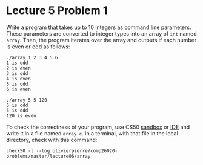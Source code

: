 # Lecture 5 Problem 1

Write a program that takes up to 10 integers as command line parameters. These
parameters are converted to integer types into an array of `int` named `array`.
Then, the program iterates over the array and outputs if each number is even or
odd as follows:

```shell
./array 1 2 3 4 5 6 
1 is odd 
2 is even 
3 is odd 
4 is even 
5 is odd 
6 is even

./array 5 5 120
5 is odd
5 is odd
120 is even
```

To check the correctness of your program, use CS50 [sandbox](sandbox.cs50.io)
or [IDE](ide.cs50.io) and write it in a file named `array.c`. In a terminal,
with that file in the local directory, check with this command:
```shell
check50 -l --log olivierpierre/comp26020-problems/master/lecture06/array
```
